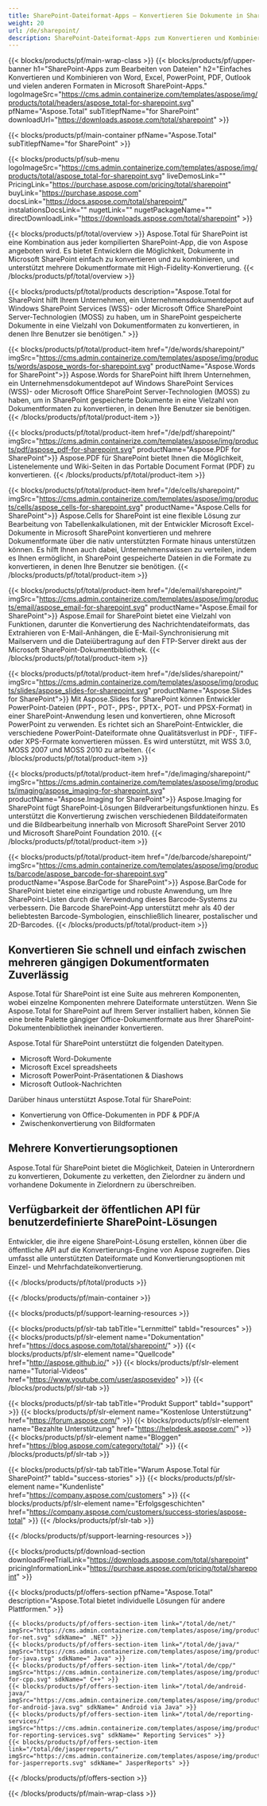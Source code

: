 ```yaml
---
title: SharePoint-Dateiformat-Apps – Konvertieren Sie Dokumente in SharePoint-Anwendungen 
weight: 20
url: /de/sharepoint/ 
description: SharePoint-Dateiformat-Apps zum Konvertieren und Kombinieren von Word Excel PDF PowerPoint E-Mail- und Imaging-Dokumentformaten in Microsoft SharePoint
---
```


{{< blocks/products/pf/main-wrap-class >}}
{{< blocks/products/pf/upper-banner h1="SharePoint-Apps zum Bearbeiten von Dateien" h2="Einfaches Konvertieren und Kombinieren von Word, Excel, PowerPoint, PDF, Outlook und vielen anderen Formaten in Microsoft SharePoint-Apps." logoImageSrc="https://cms.admin.containerize.com/templates/aspose/img/products/total/headers/aspose_total-for-sharepoint.svg" pfName="Aspose.Total" subTitlepfName="for SharePoint" downloadUrl="https://downloads.aspose.com/total/sharepoint" >}}

{{< blocks/products/pf/main-container pfName="Aspose.Total" subTitlepfName="for SharePoint" >}}

{{< blocks/products/pf/sub-menu logoImageSrc="https://cms.admin.containerize.com/templates/aspose/img/products/total/aspose_total-for-sharepoint.svg" liveDemosLink="" PricingLink="https://purchase.aspose.com/pricing/total/sharepoint" buyLink="https://purchase.aspose.com" docsLink="https://docs.aspose.com/total/sharepoint/" instalationsDocsLink="" nugetLink="" nugetPackageName="" directDownloadLink="https://downloads.aspose.com/total/sharepoint" >}}

{{< blocks/products/pf/total/overview >}}
Aspose.Total für SharePoint ist eine Kombination aus jeder kompilierten SharePoint-App, die von Aspose angeboten wird. Es bietet Entwicklern die Möglichkeit, Dokumente in Microsoft SharePoint einfach zu konvertieren und zu kombinieren, und unterstützt mehrere Dokumentformate mit High-Fidelity-Konvertierung.
{{< /blocks/products/pf/total/overview >}}

{{< blocks/products/pf/total/products description="Aspose.Total for SharePoint hilft Ihrem Unternehmen, ein Unternehmensdokumentdepot auf Windows SharePoint Services (WSS)- oder Microsoft Office SharePoint Server-Technologien (MOSS) zu haben, um in SharePoint gespeicherte Dokumente in eine Vielzahl von Dokumentformaten zu konvertieren, in denen Ihre Benutzer sie benötigen." >}}

{{< blocks/products/pf/total/product-item href="/de/words/sharepoint/" imgSrc="https://cms.admin.containerize.com/templates/aspose/img/products/words/aspose_words-for-sharepoint.svg" productName="Aspose.Words for SharePoint">}}
Aspose.Words for SharePoint hilft Ihrem Unternehmen, ein Unternehmensdokumentdepot auf Windows SharePoint Services (WSS)- oder Microsoft Office SharePoint Server-Technologien (MOSS) zu haben, um in SharePoint gespeicherte Dokumente in eine Vielzahl von Dokumentformaten zu konvertieren, in denen Ihre Benutzer sie benötigen.
{{< /blocks/products/pf/total/product-item >}}

{{< blocks/products/pf/total/product-item href="/de/pdf/sharepoint/" imgSrc="https://cms.admin.containerize.com/templates/aspose/img/products/pdf/aspose_pdf-for-sharepoint.svg" productName="Aspose.PDF for SharePoint">}}
Aspose.PDF für SharePoint bietet Ihnen die Möglichkeit, Listenelemente und Wiki-Seiten in das Portable Document Format (PDF) zu konvertieren.
{{< /blocks/products/pf/total/product-item >}}

{{< blocks/products/pf/total/product-item href="/de/cells/sharepoint/" imgSrc="https://cms.admin.containerize.com/templates/aspose/img/products/cells/aspose_cells-for-sharepoint.svg" productName="Aspose.Cells for SharePoint">}}
Aspose.Cells for SharePoint ist eine flexible Lösung zur Bearbeitung von Tabellenkalkulationen, mit der Entwickler Microsoft Excel-Dokumente in Microsoft SharePoint konvertieren und mehrere Dokumentformate über die nativ unterstützten Formate hinaus unterstützen können. Es hilft Ihnen auch dabei, Unternehmenswissen zu verteilen, indem es Ihnen ermöglicht, in SharePoint gespeicherte Dateien in die Formate zu konvertieren, in denen Ihre Benutzer sie benötigen.
{{< /blocks/products/pf/total/product-item >}}

{{< blocks/products/pf/total/product-item href="/de/email/sharepoint/" imgSrc="https://cms.admin.containerize.com/templates/aspose/img/products/email/aspose_email-for-sharepoint.svg" productName="Aspose.Email for SharePoint">}}
Aspose.Email for SharePoint bietet eine Vielzahl von Funktionen, darunter die Konvertierung des Nachrichtendateiformats, das Extrahieren von E-Mail-Anhängen, die E-Mail-Synchronisierung mit Mailservern und die Dateiübertragung auf den FTP-Server direkt aus der Microsoft SharePoint-Dokumentbibliothek.
{{< /blocks/products/pf/total/product-item >}}

{{< blocks/products/pf/total/product-item href="/de/slides/sharepoint/" imgSrc="https://cms.admin.containerize.com/templates/aspose/img/products/slides/aspose_slides-for-sharepoint.svg" productName="Aspose.Slides for SharePoint">}}
Mit Aspose.Slides for SharePoint können Entwickler PowerPoint-Dateien (PPT-, POT-, PPS-, PPTX-, POT- und PPSX-Format) in einer SharePoint-Anwendung lesen und konvertieren, ohne Microsoft PowerPoint zu verwenden. Es richtet sich an SharePoint-Entwickler, die verschiedene PowerPoint-Dateiformate ohne Qualitätsverlust in PDF-, TIFF- oder XPS-Formate konvertieren müssen. Es wird unterstützt, mit WSS 3.0, MOSS 2007 und MOSS 2010 zu arbeiten.
{{< /blocks/products/pf/total/product-item >}}

{{< blocks/products/pf/total/product-item href="/de/imaging/sharepoint/" imgSrc="https://cms.admin.containerize.com/templates/aspose/img/products/imaging/aspose_imaging-for-sharepoint.svg" productName="Aspose.Imaging for SharePoint">}}
Aspose.Imaging for SharePoint fügt SharePoint-Lösungen Bildverarbeitungsfunktionen hinzu. Es unterstützt die Konvertierung zwischen verschiedenen Bilddateiformaten und die Bildbearbeitung innerhalb von Microsoft SharePoint Server 2010 und Microsoft SharePoint Foundation 2010.
{{< /blocks/products/pf/total/product-item >}}

{{< blocks/products/pf/total/product-item href="/de/barcode/sharepoint/" imgSrc="https://cms.admin.containerize.com/templates/aspose/img/products/barcode/aspose_barcode-for-sharepoint.svg" productName="Aspose.BarCode for SharePoint">}}
Aspose.BarCode for SharePoint bietet eine einzigartige und robuste Anwendung, um Ihre SharePoint-Listen durch die Verwendung dieses Barcode-Systems zu verbessern. Die Barcode SharePoint-App unterstützt mehr als 40 der beliebtesten Barcode-Symbologien, einschließlich linearer, postalischer und 2D-Barcodes.
{{< /blocks/products/pf/total/product-item >}}

<!--<p></p>-->
<div class="col-lg-12">
 <h2 class="h2title">
  <a class="anchor" id="features" name="features">
  </a>
  Konvertieren Sie schnell und einfach zwischen mehreren gängigen Dokumentformaten Zuverlässig
 </h2>
 <p>
  Aspose.Total für SharePoint ist eine Suite aus mehreren Komponenten, wobei einzelne Komponenten mehrere Dateiformate unterstützen. Wenn Sie Aspose.Total for SharePoint auf Ihrem Server installiert haben, können Sie eine breite Palette gängiger Office-Dokumentformate aus Ihrer SharePoint-Dokumentenbibliothek ineinander konvertieren.
 </p>
 <p>
  Aspose.Total für SharePoint unterstützt die folgenden Dateitypen.
 </p>
 <ul class="unstyled">
  <li>
   Microsoft Word-Dokumente
  </li>
  <li>
   Microsoft Excel spreadsheets
  </li>
  <li>
   Microsoft PowerPoint-Präsentationen &amp; Diashows
  </li>
  <li>
   Microsoft Outlook-Nachrichten
  </li>
 </ul>
 <p>
  Darüber hinaus unterstützt Aspose.Total für SharePoint:
 </p>
 <ul class="unstyled">
  <li>
   Konvertierung von Office-Dokumenten in PDF &amp; PDF/A
  </li>
  <li>
   Zwischenkonvertierung von Bildformaten
  </li>
 </ul>
</div>
<div class="col-lg-12">
 <h2 class="h2title">
  Mehrere Konvertierungsoptionen
 </h2>
 <p>
  Aspose.Total für SharePoint bietet die Möglichkeit, Dateien in Unterordnern zu konvertieren, Dokumente zu verketten, den Zielordner zu ändern und vorhandene Dokumente in Zielordnern zu überschreiben.
 </p>
</div>
<div class="col-lg-12">
 <h2 class="h2title">
  Verfügbarkeit der öffentlichen API für benutzerdefinierte SharePoint-Lösungen
 </h2>
 <p>
  Entwickler, die ihre eigene SharePoint-Lösung erstellen, können über die öffentliche API auf die Konvertierungs-Engine von Aspose zugreifen. Dies umfasst alle unterstützten Dateiformate und Konvertierungsoptionen mit Einzel- und Mehrfachdateikonvertierung.
 </p>
</div>
<!--Feature-section Start-->
<!--Feature-section End-->

{{< /blocks/products/pf/total/products >}}

{{< /blocks/products/pf/main-container >}}


{{< blocks/products/pf/support-learning-resources >}}

{{< blocks/products/pf/slr-tab tabTitle="Lernmittel" tabId="resources" >}}
{{< blocks/products/pf/slr-element name="Dokumentation" href="https://docs.aspose.com/total/sharepoint/" >}} 
{{< blocks/products/pf/slr-element name="Quellcode" href="http://aspose.github.io/" >}} 
{{< blocks/products/pf/slr-element name="Tutorial-Videos" href="https://www.youtube.com/user/asposevideo" >}} 
{{< /blocks/products/pf/slr-tab >}}

{{< blocks/products/pf/slr-tab tabTitle="Produkt Support" tabId="support" >}}
{{< blocks/products/pf/slr-element name="Kostenlose Unterstützung" href="https://forum.aspose.com/" >}} 
{{< blocks/products/pf/slr-element name="Bezahlte Unterstützung" href="https://helpdesk.aspose.com/" >}} 
{{< blocks/products/pf/slr-element name="Bloggen" href="https://blog.aspose.com/category/total/" >}} 
{{< /blocks/products/pf/slr-tab >}}

{{< blocks/products/pf/slr-tab tabTitle="Warum Aspose.Total für SharePoint?" tabId="success-stories" >}}
{{< blocks/products/pf/slr-element name="Kundenliste" href="https://company.aspose.com/customers" >}} 
{{< blocks/products/pf/slr-element name="Erfolgsgeschichten" href="https://company.aspose.com/customers/success-stories/aspose-total" >}} 
{{< /blocks/products/pf/slr-tab >}}

{{< /blocks/products/pf/support-learning-resources >}}

{{< blocks/products/pf/download-section downloadFreeTrialLink="https://downloads.aspose.com/total/sharepoint" pricingInformationLink="https://purchase.aspose.com/pricing/total/sharepoint" >}}

{{< blocks/products/pf/offers-section pfName="Aspose.Total" description="Aspose.Total bietet individuelle Lösungen für andere Plattformen." >}}

    {{< blocks/products/pf/offers-section-item link="/total/de/net/" imgSrc="https://cms.admin.containerize.com/templates/aspose/img/products/total/aspose_total-for-net.svg" sdkName=" .NET" >}}
    {{< blocks/products/pf/offers-section-item link="/total/de/java/" imgSrc="https://cms.admin.containerize.com/templates/aspose/img/products/total/aspose_total-for-java.svg" sdkName=" Java" >}}
    {{< blocks/products/pf/offers-section-item link="/total/de/cpp/" imgSrc="https://cms.admin.containerize.com/templates/aspose/img/products/total/aspose_total-for-cpp.svg" sdkName=" C++" >}}
    {{< blocks/products/pf/offers-section-item link="/total/de/android-java/" imgSrc="https://cms.admin.containerize.com/templates/aspose/img/products/total/aspose_total-for-android-java.svg" sdkName=" Android via Java" >}}
    {{< blocks/products/pf/offers-section-item link="/total/de/reporting-services/" imgSrc="https://cms.admin.containerize.com/templates/aspose/img/products/total/aspose_total-for-reporting-services.svg" sdkName=" Reporting Services" >}}
    {{< blocks/products/pf/offers-section-item link="/total/de/jasperreports/" imgSrc="https://cms.admin.containerize.com/templates/aspose/img/products/total/aspose_total-for-jasperreports.svg" sdkName=" JasperReports" >}}
{{< /blocks/products/pf/offers-section >}}

{{< /blocks/products/pf/main-wrap-class >}}
